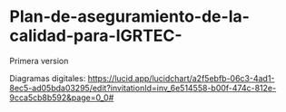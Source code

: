 # Plan-de-aseguramiento-de-la-calidad-para-IGRTEC-
Primera version

Diagramas digitales: https://lucid.app/lucidchart/a2f5ebfb-06c3-4ad1-8ec5-ad05bda03295/edit?invitationId=inv_6e514558-b00f-474c-812e-9cca5cb8b592&page=0_0#

